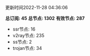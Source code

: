 更新时间2022-11-28 04:36:06

**总订阅: 45**
**总节点: 1302**
**有效节点: 287**
- ssr节点: 16
- v2ray节点: 235
- ss节点: 2
- trojan节点: 34
